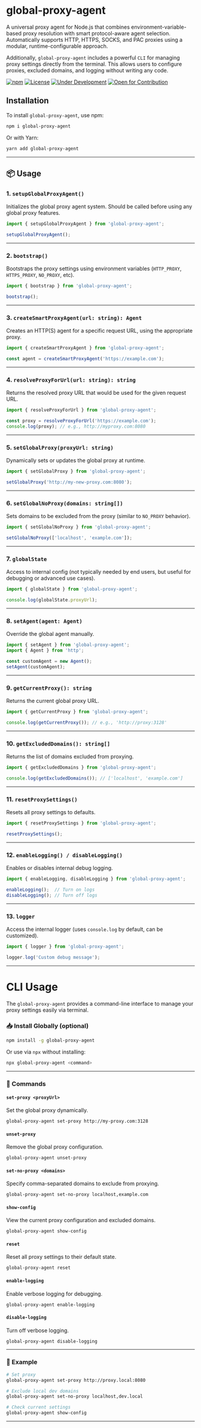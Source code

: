 # global-proxy-agent

A universal proxy agent for Node.js that combines environment-variable-based proxy resolution with smart protocol-aware agent selection. Automatically supports HTTP, HTTPS, SOCKS, and PAC proxies using a modular, runtime-configurable approach.

Additionally, `global-proxy-agent` includes a powerful `CLI` for managing proxy settings directly from the terminal. This allows users to configure proxies, excluded domains, and logging without writing any code.

[![npm](https://img.shields.io/npm/v/global-proxy-agent.svg)](https://www.npmjs.com/package/global-proxy-agent)  [![License](https://img.shields.io/npm/l/global-proxy-agent.svg)](LICENSE) [![Under Development](https://img.shields.io/badge/status-under--development-orange)](https://github.com/AnshSinghSonkhia/global-proxy-agent)  [![Open for Contribution](https://img.shields.io/badge/contributions-welcome-brightgreen)](https://github.com/AnshSinghSonkhia/global-proxy-agent/issues)


## Installation

To install `global-proxy-agent`, use npm:

```bash
npm i global-proxy-agent
```

Or with Yarn:

```bash
yarn add global-proxy-agent
```

---

## 📦 Usage

### 1. `setupGlobalProxyAgent()`
Initializes the global proxy agent system. Should be called before using any global proxy features.

```ts
import { setupGlobalProxyAgent } from 'global-proxy-agent';

setupGlobalProxyAgent();
```

---

### 2. `bootstrap()`
Bootstraps the proxy settings using environment variables (`HTTP_PROXY`, `HTTPS_PROXY`, `NO_PROXY`, etc).

```ts
import { bootstrap } from 'global-proxy-agent';

bootstrap();
```

---

### 3. `createSmartProxyAgent(url: string): Agent`
Creates an HTTP(S) agent for a specific request URL, using the appropriate proxy.

```ts
import { createSmartProxyAgent } from 'global-proxy-agent';

const agent = createSmartProxyAgent('https://example.com');
```

---

### 4. `resolveProxyForUrl(url: string): string`
Returns the resolved proxy URL that would be used for the given request URL.

```ts
import { resolveProxyForUrl } from 'global-proxy-agent';

const proxy = resolveProxyForUrl('https://example.com');
console.log(proxy); // e.g., http://myproxy.com:8080
```

---

### 5. `setGlobalProxy(proxyUrl: string)`
Dynamically sets or updates the global proxy at runtime.

```ts
import { setGlobalProxy } from 'global-proxy-agent';

setGlobalProxy('http://my-new-proxy.com:8080');
```

---

### 6. `setGlobalNoProxy(domains: string[])`
Sets domains to be excluded from the proxy (similar to `NO_PROXY` behavior).

```ts
import { setGlobalNoProxy } from 'global-proxy-agent';

setGlobalNoProxy(['localhost', 'example.com']);
```

---

### 7. `globalState`
Access to internal config (not typically needed by end users, but useful for debugging or advanced use cases).

```ts
import { globalState } from 'global-proxy-agent';

console.log(globalState.proxyUrl);
```

---

### 8. `setAgent(agent: Agent)`
Override the global agent manually.

```ts
import { setAgent } from 'global-proxy-agent';
import { Agent } from 'http';

const customAgent = new Agent();
setAgent(customAgent);
```

---

### 9. `getCurrentProxy(): string`
Returns the current global proxy URL.

```ts
import { getCurrentProxy } from 'global-proxy-agent';

console.log(getCurrentProxy()); // e.g., 'http://proxy:3128'
```

---

### 10. `getExcludedDomains(): string[]`
Returns the list of domains excluded from proxying.

```ts
import { getExcludedDomains } from 'global-proxy-agent';

console.log(getExcludedDomains()); // ['localhost', 'example.com']
```

---

### 11. `resetProxySettings()`
Resets all proxy settings to defaults.

```ts
import { resetProxySettings } from 'global-proxy-agent';

resetProxySettings();
```

---

### 12. `enableLogging() / disableLogging()`
Enables or disables internal debug logging.

```ts
import { enableLogging, disableLogging } from 'global-proxy-agent';

enableLogging();  // Turn on logs
disableLogging(); // Turn off logs
```

---

### 13. `logger`
Access the internal logger (uses `console.log` by default, can be customized).

```ts
import { logger } from 'global-proxy-agent';

logger.log('Custom debug message');
```

---

# CLI Usage

The `global-proxy-agent` provides a command-line interface to manage your proxy settings easily via terminal.

### 📥 Install Globally (optional)

```bash
npm install -g global-proxy-agent
```

Or use via `npx` without installing:

```bash
npx global-proxy-agent <command>
```

---

### 🧾 Commands

#### `set-proxy <proxyUrl>`

Set the global proxy dynamically.

```bash
global-proxy-agent set-proxy http://my-proxy.com:3128
```

#### `unset-proxy`

Remove the global proxy configuration.

```bash
global-proxy-agent unset-proxy
```

#### `set-no-proxy <domains>`

Specify comma-separated domains to exclude from proxying.

```bash
global-proxy-agent set-no-proxy localhost,example.com
```

#### `show-config`

View the current proxy configuration and excluded domains.

```bash
global-proxy-agent show-config
```

#### `reset`

Reset all proxy settings to their default state.

```bash
global-proxy-agent reset
```

#### `enable-logging`

Enable verbose logging for debugging.

```bash
global-proxy-agent enable-logging
```

#### `disable-logging`

Turn off verbose logging.

```bash
global-proxy-agent disable-logging
```

---

### 📌 Example

```bash
# Set proxy
global-proxy-agent set-proxy http://proxy.local:8080

# Exclude local dev domains
global-proxy-agent set-no-proxy localhost,dev.local

# Check current settings
global-proxy-agent show-config
```

---